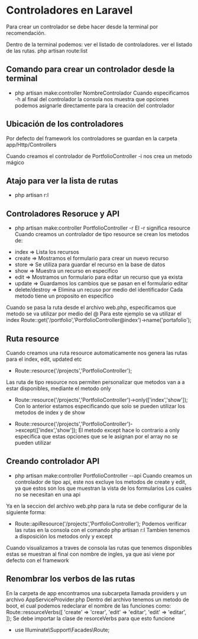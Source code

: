 # Controladores en Laravel 

Para crear un controlador se debe hacer desde la terminal por recomendación.

Dentro de la terminal podemos: 
ver el listado de controladores.
ver el listado de las rutas. 
php artisan route:list

## Comando para crear un controlador desde la terminal
* php artisan make:controller NombreControlador
Cuando especificamos -h al final del controlador la consola nos muestra que opciones podemos asignarle directamente para la creación del controlador

## Ubicación de los controladores
Por defecto del framework los controladores se guardan en la carpeta app/Http/Controllers

Cuando creamos el controlador de PortfolioController -i nos crea un metodo mágico 

## Atajo para ver la lista de rutas
* php artisan r:l


## Controladores Resoruce y API
* php artisan make:controller PortfolioController -r
El -r significa resource
Cuando creamos un controlador de tipo resource se crean los metodos de: 
- index  => Lista los recursos
- create => Mostramos el formulario para crear un nuevo recurso
- store => Se utiliza para guardar el recurso en la base de datos
- show => Muestra un recurso en especifico 
- edit => Mostramos un formulario para editar un recurso que ya exista 
- update => Guardamos los cambios que se pasan en el formulario editar
- delete/destroy => Elimina un recuso por medio del identificador
Cada metodo tiene un proposito en especifico 

Cuando se pasa la ruta desde el archivo web.php, especificamos que metodo se va utilizar por medio del @
Para este ejemplo se va utilizar el index
Route::get('/portfolio','PortfolioController@index')->name('portafolio');

## Ruta resource
Cuando creamos una ruta resource automaticamente nos genera las rutas para el index, edit, updated etc
* Route::resource('/projects','PortfolioController');

Las ruta de tipo resource nos permiten personalizar que metodos van a a estar disponibles, mediante el metodo only
* Route::resource('/projects','PortfolioController')->only(['index','show']);
Con lo anterior estamos especificando que solo se pueden utilizar los metodos de index y de show

* Route::resource('/projects','PortfolioController')->except(['index','show']);
El metodo except hace lo contrario a only especifica que estas opciones que se le asignan por el array no se pueden utilizar


## Creando controlador API
* php artisan make:controller PortfolioController --api
Cuando creamos un controlador de tipo api, este nos excluye los metodos de create y edit, ya que estos son los que muestran la vista de los formularios
Los cuales no se necesitan en una api

Ya en la seccion del archivo web.php para la ruta se debe configurar de la siguiente forma:
* Route::apiResource('/projects','PortfolioController');
Podemos verificar las rutas en la consola con  el comando php artisan r:l
Tambien tenemos a disposición los metodos only y except

Cuando visualizamos  a traves de consola las rutas que tenemos disponibles estas se muestran al final con nombre de ingles, ya que asi viene por defecto con el framework

## Renombrar los verbos de las rutas
En la carpeta de app encontramos una subcarpeta llamada providers y un archivo AppServiceProvider.php
Dentro del archivo tenemos un metodo de boot, el cual podemos redeclarar el nombre de las funciones como:
Route::resourceVerbs([
    'create' => 'crear',
    'edit' => 'editar',
    'edit' => 'editar',
]);
Se debe importar la clase de resorceVerbs para  que esto funcione
* use Illuminate\Support\Facades\Route;




